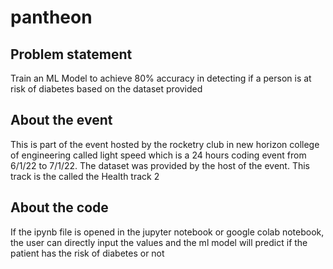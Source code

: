 # pantheon
## Problem statement
Train an ML Model to achieve 80% accuracy in detecting if a person is at risk of diabetes based on the dataset provided

## About the event
This is part of the event hosted by the rocketry club in new horizon college of engineering called light speed
which is a 24 hours coding event from 6/1/22 to 7/1/22.
The dataset was provided by the host of the event.
This track is the called the Health track 2

## About the code 
If the ipynb file is opened in the jupyter notebook or google colab notebook, the user can directly input the values and the ml model will predict if the patient has the risk of diabetes or not
